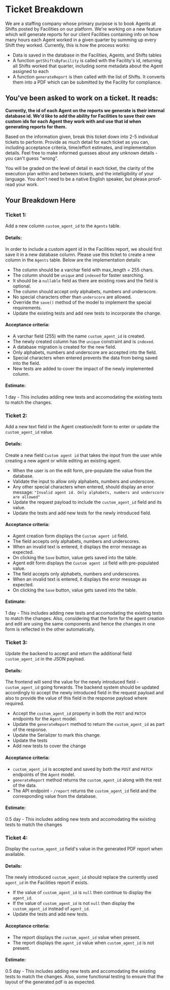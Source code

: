 # Ticket Breakdown
We are a staffing company whose primary purpose is to book Agents at Shifts posted by Facilities on our platform. We're working on a new feature which will generate reports for our client Facilities containing info on how many hours each Agent worked in a given quarter by summing up every Shift they worked. Currently, this is how the process works:

- Data is saved in the database in the Facilities, Agents, and Shifts tables
- A function `getShiftsByFacility` is called with the Facility's id, returning all Shifts worked that quarter, including some metadata about the Agent assigned to each
- A function `generateReport` is then called with the list of Shifts. It converts them into a PDF which can be submitted by the Facility for compliance.

## You've been asked to work on a ticket. It reads:

**Currently, the id of each Agent on the reports we generate is their internal database id. We'd like to add the ability for Facilities to save their own custom ids for each Agent they work with and use that id when generating reports for them.**


Based on the information given, break this ticket down into 2-5 individual tickets to perform. Provide as much detail for each ticket as you can, including acceptance criteria, time/effort estimates, and implementation details. Feel free to make informed guesses about any unknown details - you can't guess "wrong".


You will be graded on the level of detail in each ticket, the clarity of the execution plan within and between tickets, and the intelligibility of your language. You don't need to be a native English speaker, but please proof-read your work.

## Your Breakdown Here

### Ticket 1:
Add a new column `custom_agent_id` to the `Agents` table.

#### Details:
In order to include a custom agent id in the Facilities report, we should first save it in a new database column. Please use this ticket to create a new column in the `Agents` table. Below are the implementation details:

- The column should be a varchar field with max_length = 255 chars.
- The column should be `unique` and `indexed` for faster searching.
- It should be a `nullable` field as there are existing rows and the field is optional.
- The column should accept only alphabets, numbers and underscore.
- No special characters other than `underscore` are allowed.
- Override the `save()` method of the model to implement the special requirements. 
- Update the existing tests and add new tests to incorporate the change.

#### Acceptance criteria:
- A varchar field (255) with the name `custom_agent_id` is created.
- The newly created column has the `unique` constraint and is `indexed`.
- A database migration is created for the new field.
- Only alphabets, numbers and underscore are accepted into the field.
- Special characters when entered prevents the data from being saved into the field.
- New tests are added to cover the impact of the newly implemented column.

#### Estimate:
1 day - This includes adding new tests and accomodating the existing tests to match the changes.


### Ticket 2:
Add a new text field in the Agent creation/edit form to enter or update the `custom_agent_id` value.

#### Details:
Create a new field `Custom agent id` that takes the input from the user while creating a new agent or while editing an existing agent.


- When the user is on the edit form, pre-populate the value from the database.
- Validate the input to allow only alphabets, numbers and underscore.
- Any other special characters when entered, should display an error message: `"Invalid agent id. Only alphabets, numbers and underscore are allowed"`
- Update the request payload to include the `custom_agent_id` field and its value.
- Update the tests and add new tests for the newly introduced field.

#### Acceptance criteria:
- Agent creation form displays the `Custom agent id` field.
- The field accepts only alphabets, numbers and underscores.
- When an invalid text is entered, it displays the error message as expected.
- On clicking the `Save` button, value gets saved into the table.
- Agent edit form displays the `Custom agent id` field with pre-populated value.
- The field accepts only alphabets, numbers and underscores.
- When an invalid text is entered, it displays the error message as expected.
- On clicking the `Save` button, value gets saved into the table.

#### Estimate:
1 day - This includes adding new tests and accomodating the existing tests to match the changes. Also, considering that the form for the agent creation and edit are using the same components and hence the changes in one form is reflected in the other automatically.


### Ticket 3:
Update the backend to accept and return the additional field `custom_agent_id` in the JSON payload.
#### Details:
The frontend will send the value for the newly introduced field - `custom_agent_id` going forwards. The backend system should be updated accordingly to accept the newly introduced field in the request payload and also to provide the value of this field in the response payload where required.

- Accept the `custom_agent_id` property in both the `POST` and `PATCH` endpoints for the `Agent` model.
- Update the `generateReport` method to return the `custom_agent_id` as part of the response.
- Update the Serializer to mark this change.
- Update the tests
- Add new tests to cover the change

#### Acceptance criteria:
- `custom_agent_id` is accepted and saved by both the `POST` and `PATCH` endpoints of the `Agent` model.
- `generateReport` method returns the `custom_agent_id` along with the rest of the data.
- The API endpoint - `/report` returns the `custom_agent_id` field and the corresponding value from the database.

#### Estimate:
0.5 day - This includes adding new tests and accomodating the existing tests to match the changes


### Ticket 4:
Display the `custom_agent_id` field's value in the generated PDF report when available.

#### Details:
The newly introduced `custom_agent_id` should replace the currently used `agent_id` in the Facilities report if exists. 

- If the value of `custom_agent_id` is `null` then continue to display the `agent_id`.
- If the value of `custom_agent_id` is not `null` then display the `custom_agent_id` instead of `agent_id`.
- Update the tests and add new tests.

#### Acceptance criteria:
- The report displays the `custom_agent_id` value when present.
- The report displays the `agent_id` value when `custom_agent_id` is not present.


#### Estimate:
0.5 day - This includes adding new tests and accomodating the existing tests to match the changes. Also, some functional testing to ensure that the layout of the generated pdf is as expected.

